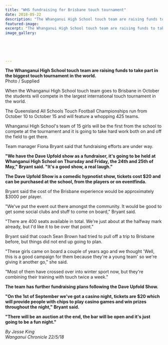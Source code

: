 ```yaml
---
title: "WHS fundraising for Brisbane touch tournament"
date: 2018-05-22
description: "The Whanganui High School touch team are raising funds to take part in the biggest touch tournament in the world..."
featured-image: 
excerpt: "The Whanganui High School touch team are raising funds to take part in the biggest touch tournament in the world."
image_gallery:
	
	
	
	
	
---
```


<p><span><strong>The Whanganui High School touch team are raising funds to take part in the biggest touch tournament in the world.</strong> <br />Photo / Supplied</span></p>
<p class="element element-paragraph">When the Whanganui High School touch team goes to Brisbane in October the students will compete in the largest international touch tournament in the world.</p>
<p class="element element-paragraph">The Queensland All Schools Touch Football Championships run from October 10 to October 15 and will feature a whopping 425 teams.</p>
<p class="element element-paragraph">Whanganui High School's team of 15 girls will be the first from the school to compete at the tournament and it is going to take hard work both on and off the field to get there.</p>
<p class="element element-paragraph">Team manager Fiona Bryant said that fundraising efforts are under way.</p>
<p class="element element-paragraph"><strong>"We have the Dave Upfold show as a fundraiser, it's going to be held at Whanganui High School on Thursday and Friday, the 24th and 25th of May," Bryant said. "It's a good show, a real laugh."</strong></p>
<p class="element element-paragraph"><strong>The Dave Upfold Show is a comedic hypnotist show, tickets cost $20 and can be purchased at the school, from the players or on eventfinda.</strong></p>
<p class="element element-paragraph">Bryant said the cost of the Brisbane experience would be approximately $3000 per player.</p>
<p class="element element-paragraph">"We've put the event out there amongst the community. It would be good to get some social clubs and stuff to come on board," Bryant said.</p>
<p class="element element-paragraph">"There are 400 seats available in total. We're just about at the halfway mark already, but I'd like it to be over that point."</p>
<p class="element element-paragraph">Bryant said that coach Sean Brown had tried to pull off a trip to Brisbane before, but things did not end up going to plan.</p>
<p class="element element-paragraph">"These girls came on board a couple of years ago and we thought 'Well, this is a good campaign for them because they're a young team' so we're giving it another go," she said.</p>
<p class="element element-paragraph">"Most of them have crossed over into winter sport now, but they're combining their training with touch twice a week."</p>
<p class="element element-paragraph"><strong>The team has further fundraising plans following the Dave Upfold Show.</strong></p>
<p class="element element-paragraph"><strong>"On the 1st of September we've got a casino night, tickets are $20 which will provide people with chips to play casino games and win prizes throughout the night," Bryant said.</strong></p>
<p class="element element-paragraph"><strong>"There will be an auction at the end, the bar will be open and it's just going to be a fun night."</strong></p>
<p><em>By Jesse King</em><br /><em>Wanganui Chronicle 22/5/18</em></p>

